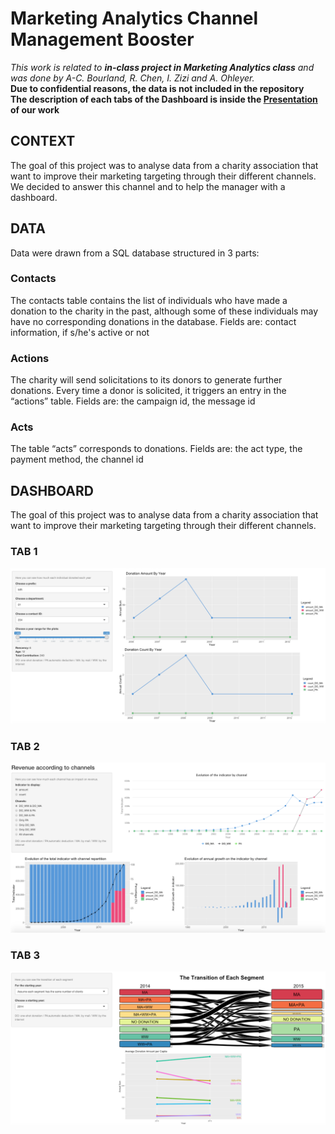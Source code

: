 
# Marketing Analytics Channel Management Booster
_This work is related to __in-class project in Marketing Analytics class__ and was done by A-C. Bourland, R. Chen, I. Zizi and A. Ohleyer._ <br>
__Due to confidential reasons, the data is not included in the repository__<br>
__The description of each tabs of the Dashboard is inside the [Presentation](Presentation.pdf) of our work__

## CONTEXT
The goal of this project was to analyse data from a charity association that want to improve their marketing targeting through their different channels. We decided to answer this channel and to help the manager with a dashboard.

## DATA
Data were drawn from a SQL database structured in 3 parts:

### Contacts
The contacts table contains the list of individuals who have made a donation to the charity in the past, although some of these individuals may have no corresponding donations in the database.
Fields are: contact information, if s/he's active or not

### Actions
The charity will send solicitations to its donors to generate further donations. Every time a donor is solicited, it triggers an entry in the “actions” table.
Fields are: the campaign id, the message id

### Acts
The table “acts” corresponds to donations. 
Fields are: the act type, the payment method, the channel id

## DASHBOARD
The goal of this project was to analyse data from a charity association that want to improve their marketing targeting through their different channels.

### TAB 1
![Screencast](img/tab1.png)

### TAB 2
![Screencast](img/tab2.png)

### TAB 3
![Screencast](img/tab3.png)
